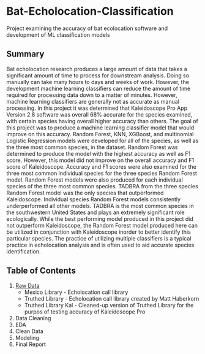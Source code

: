 # Bat-Echolocation-Classification
Project examining the accuracy of bat ecolocation software and development of ML classification models

## Summary
Bat echolocation research produces a large amount of data that takes a significant amount of time to process for downstream analysis.  Doing so manually can take many hours to days and weeks of work.  However, the development machine learning classifiers can reduce the amount of time required for processing data down to a matter of minutes.  However, machine learning classifiers are generally not as accurate as manual processing.  In this project it was determined that Kaleidoscope Pro App Version 2.8 software was overall 68% accurate for the species examined, with certain species having overall higher accuracy than others.  The goal of this project was to produce a machine learning classifier model that would improve on this accuracy.  Random Forest, KNN, XGBoost, and multinomial Logistic Regression models were developed for all of the species, as well as the three most common species, in the dataset.  Random Forest was determined to produce the model with the highest accuracy as well as F1 score.  However, this model did not improve on the overall accuracy and F1 score of Kaleidoscope.  Accuracy and F1 scores were also examined for the three most common individual species for the three species Random Forest model.  Random Forest models were also produced for each individual species of the three most common species.  TADBRA from the three species Random Forest model was the only species that outperformed Kaleidoscope.  Individual species Random Forest models consistently underperformed all other models.  TADBRA is the most common species in the southwestern United States and plays an extremely significant role ecologically.  While the best performing model produced in this project did not outperform Kaleidoscope, the Random Forest model produced here can be utilized in conjunction with Kaleidoscope inorder to better identify this particular species.  The practice of utilizing multiple classifiers is a typical practice in echolocation analysis and is often used to aid accurate species identification.  

## Table of Contents
  1. [Raw Data](https://github.com/haberkornm/Bat-Echolocation-Classification/tree/main/Raw_data)
      - Mexico Library - Echolocation call library
      - Truthed Library - Echolocation call library created by Matt Haberkorn
      - Truthed Library Kal - Cleaned-up version of Truthed Library for the purpos of testing accuracy of Kaleidoscope Pro
  2. Data Cleaning
  3. EDA
  4. Clean Data
  5. Modeling
  6. Final Report
